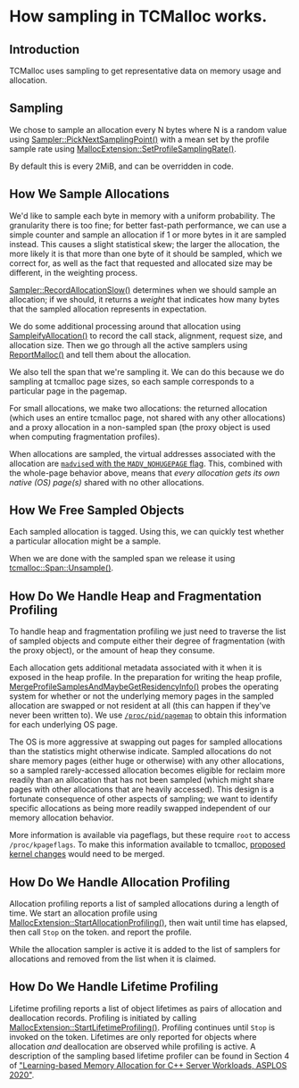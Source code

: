# How sampling in TCMalloc works.

## Introduction

TCMalloc uses sampling to get representative data on memory usage and
allocation.

## Sampling

We chose to sample an allocation every N bytes where N is a random value using
[Sampler::PickNextSamplingPoint()](https://github.com/google/tcmalloc/blob/master/tcmalloc/sampler.cc)
with a mean set by the profile sample rate using
[MallocExtension::SetProfileSamplingRate()](https://github.com/google/tcmalloc/blob/master/tcmalloc/malloc_extension.h).

By default this is every 2MiB, and can be overridden in code.

## How We Sample Allocations

We'd like to sample each byte in memory with a uniform probability. The
granularity there is too fine; for better fast-path performance, we can use a
simple counter and sample an allocation if 1 or more bytes in it are sampled
instead. This causes a slight statistical skew; the larger the allocation, the
more likely it is that more than one byte of it should be sampled, which we
correct for, as well as the fact that requested and allocated size may be
different, in the weighting process.

[Sampler::RecordAllocationSlow()](https://github.com/google/tcmalloc/blob/master/tcmalloc/sampler.cc)
determines when we should sample an allocation; if we should, it returns a
*weight* that indicates how many bytes that the sampled allocation represents in
expectation.

We do some additional processing around that allocation using
[SampleifyAllocation()](https://github.com/google/tcmalloc/blob/master/tcmalloc/allocation_sampling.h)
to record the call stack, alignment, request size, and allocation size. Then we
go through all the active samplers using
[ReportMalloc()](https://github.com/google/tcmalloc/blob/master/tcmalloc/allocation_sample.h)
and tell them about the allocation.

We also tell the span that we're sampling it. We can do this because we do
sampling at tcmalloc page sizes, so each sample corresponds to a particular page
in the pagemap.

For small allocations, we make two allocations: the returned allocation (which
uses an entire tcmalloc page, not shared with any other allocations) and a proxy
allocation in a non-sampled span (the proxy object is used when computing
fragmentation profiles).

When allocations are sampled, the virtual addresses associated with the
allocation are
[`madvise`d with the `MADV_NOHUGEPAGE` flag](https://github.com/google/tcmalloc/blob/master/tcmalloc/system-alloc.cc).
This, combined with the whole-page behavior above, means that *every allocation
gets its own native (OS) page(s)* shared with no other allocations.

## How We Free Sampled Objects

Each sampled allocation is tagged. Using this, we can quickly test whether a
particular allocation might be a sample.

When we are done with the sampled span we release it using
[tcmalloc::Span::Unsample()](https://github.com/google/tcmalloc/blob/master/tcmalloc/span.cc).

## How Do We Handle Heap and Fragmentation Profiling

To handle heap and fragmentation profiling we just need to traverse the list of
sampled objects and compute either their degree of fragmentation (with the proxy
object), or the amount of heap they consume.

Each allocation gets additional metadata associated with it when it is exposed
in the heap profile. In the preparation for writing the heap profile,
[MergeProfileSamplesAndMaybeGetResidencyInfo()](https://github.com/google/tcmalloc/blob/master/tcmalloc/internal/profile_builder.cc)
probes the operating system for whether or not the underlying memory pages in
the sampled allocation are swapped or not resident at all (this can happen if
they've never been written to). We use
[`/proc/pid/pagemap`](https://www.kernel.org/doc/Documentation/vm/pagemap.txt)
to obtain this information for each underlying OS page.

The OS is more aggressive at swapping out pages for sampled allocations than the
statistics might otherwise indicate. Sampled allocations do not share memory
pages (either huge or otherwise) with any other allocations, so a sampled
rarely-accessed allocation becomes eligible for reclaim more readily than an
allocation that has not been sampled (which might share pages with other
allocations that are heavily accessed). This design is a fortunate consequence
of other aspects of sampling; we want to identify specific allocations as being
more readily swapped independent of our memory allocation behavior.

More information is available via pageflags, but these require `root` to access
`/proc/kpageflags`. To make this information available to tcmalloc,
[proposed kernel changes](https://patchwork.kernel.org/project/linux-mm/list/?series=572147)
would need to be merged.

## How Do We Handle Allocation Profiling

Allocation profiling reports a list of sampled allocations during a length of
time. We start an allocation profile using
[MallocExtension::StartAllocationProfiling()](https://github.com/google/tcmalloc/blob/master/tcmalloc/malloc_extension.h),
then wait until time has elapsed, then call `Stop` on the token. and report the
profile.

While the allocation sampler is active it is added to the list of samplers for
allocations and removed from the list when it is claimed.

## How Do We Handle Lifetime Profiling

Lifetime profiling reports a list of object lifetimes as pairs of allocation and
deallocation records. Profiling is initiated by calling
[MallocExtension::StartLifetimeProfiling()](https://github.com/google/tcmalloc/blob/master/tcmalloc/malloc_extension.h).
Profiling continues until `Stop` is invoked on the token. Lifetimes are only
reported for objects where allocation *and* deallocation are observed while
profiling is active. A description of the sampling based lifetime profiler can
be found in Section 4 of
["Learning-based Memory Allocation for C++ Server Workloads, ASPLOS 2020"](https://research.google/pubs/pub49008/).
